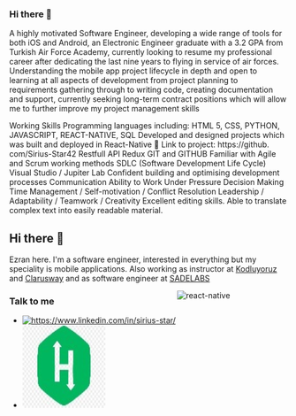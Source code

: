 ### Hi there 👋


A highly motivated Software Engineer, developing a wide range of tools for both iOS and Android, an Electronic Engineer graduate with a 3.2 GPA from Turkish Air Force Academy, currently looking to resume my professional career after dedicating the last nine years to flying in service of air forces. Understanding the mobile app project lifecycle in depth and open to learning at all aspects of development from project planning to requirements gathering through to writing code, creating documentation and support, currently seeking long-term contract positions which will allow me to further improve my project management skills



Working Skills
 	Programming languages including: HTML 5, CSS, PYTHON, JAVASCRIPT, REACT-NATIVE, SQL
 	Developed and designed projects which was built and deployed in React-Native
	Link to project: https://github. com/Sirius-Star42
 	Restfull API
 	Redux
 	GIT and GITHUB 
 	Familiar with Agile and Scrum working methods
 	SDLC (Software Development Life Cycle)
 	Visual Studio / Jupiter Lab
 	Confident building and optimising development processes
 	Communication
 	Ability to Work Under Pressure
 	Decision Making
 	Time Management / Self-motivation / Conflict Resolution
 	Leadership / Adaptability / Teamwork / Creativity
 	Excellent editing skills. 
 	Able to translate complex text into easily readable material.



<!--
**Sirius-Star42/Sirius-Star42** is a ✨ _special_ ✨ repository because its `README.md` (this file) appears on your GitHub profile.

Here are some ideas to get you started:

- 🔭 I’m currently working on ...
- 🌱 I’m currently learning ...
- 👯 I’m looking to collaborate on ...
- 🤔 I’m looking for help with ...
- 💬 Ask me about ...
- 📫 How to reach me: ...
- 😄 Pronouns: ...
- ⚡ Fun fact: ...
-->

## Hi there 👋
Ezran here. I'm a software engineer, interested in everything but my speciality is mobile applications. Also working as instructor at [Kodluyoruz](https://www.kodluyoruz.org/) and [Clarusway](https://clarusway.com/) and as software engineer at [SADELABS](https://sadelabs.com/) 

<img src="https://github.com/ezranbayantemur/ezranbayantemur/blob/master/animation_500_kd7ngokt.gif" alt="react-native" width=200 height=200 align="right">

### Talk to me   

 * <a href="https://www.linkedin.com/in/sirius-star" target="_blank">
    <img src="https://img.shields.io/badge/%20-linkedin-0072b1" alt="https://www.linkedin.com/in/sirius-star/">
   </a>

 *  <a href="https://www.hackerrank.com/Sirius_Star" target="_blank">
    <img src="hackerrank.jpg" width="150px" height="150px">
    </a>
 
